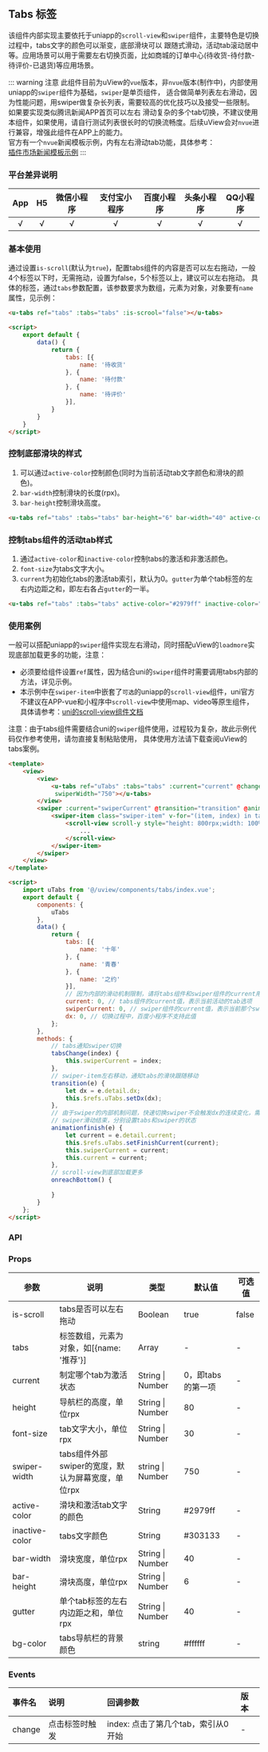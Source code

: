 ## Tabs 标签

<demo-model url="/pages/template/order/index"></demo-model>


该组件内部实现主要依托于uniapp的`scroll-view`和`swiper`组件，主要特色是切换过程中，tabs文字的颜色可以渐变，底部滑块可以
跟随式滑动，活动tab滚动居中等。应用场景可以用于需要左右切换页面，比如商城的订单中心(待收货-待付款-待评价-已退货)等应用场景。

::: warning 注意
此组件目前为uView的`vue`版本，非`nvue`版本(制作中)，内部使用uniapp的`swiper`组件为基础，`swiper`是单页组件，
适合做简单列表左右滑动，因为性能问题，用swiper做复杂长列表，需要较高的优化技巧以及接受一些限制。如果要实现类似腾讯新闻APP首页可以左右
滑动复杂的多个tab切换，不建议使用本组件，如果使用，请自行测试列表很长时的切换流畅度。后续uView会对`nvue`进行兼容，增强此组件在APP上的能力。  
官方有一个`nvue`新闻模板示例，内有左右滑动tab功能，具体参考：  
[插件市场新闻模板示例](https://ext.dcloud.net.cn/plugin?id=103)
:::

### 平台差异说明

|App|H5|微信小程序|支付宝小程序|百度小程序|头条小程序|QQ小程序|
|:-:|:-:|:-:|:-:|:-:|:-:|:-:|
|√|√|√|√|√|√|√|

### 基本使用

通过设置`is-scroll`(默认为`true`)，配置tabs组件的内容是否可以左右拖动，一般4个标签以下时，无需拖动，设置为false，5个标签以上，建议可以左右拖动。
具体的标签，通过`tabs`参数配置，该参数要求为数组，元素为对象，对象要有`name`属性，见示例：

```html
<u-tabs ref="tabs" :tabs="tabs" :is-scrool="false"></u-tabs>

<script>
	export default {
		data() {
			return {
				tabs: [{
					name: '待收货'
				}, {
					name: '待付款'
				}, {
					name: '待评价'
				}],
			}
		}
	}
</script>
```

### 控制底部滑块的样式

1. 可以通过`active-color`控制颜色(同时为当前活动tab文字颜色和滑块的颜色)。
2. `bar-width`控制滑块的长度(rpx)。
3. `bar-height`控制滑块高度。

```html
<u-tabs ref="tabs" :tabs="tabs" bar-height="6" bar-width="40" active-color="#2979ff"></u-tabs>
```

### 控制tabs组件的活动tab样式

1. 通过`active-color`和`inactive-color`控制tabs的激活和非激活颜色。
2. `font-size`为tabs文字大小。
3. `current`为初始化tabs的激活tab索引，默认为0。`gutter`为单个tab标签的左右内边距之和，即左右各占`gutter`的一半。
```html
<u-tabs ref="tabs" :tabs="tabs" active-color="#2979ff" inactive-color="#606266" font-size="30" current="0"></u-tabs>
```

### 使用案例
一般可以搭配uniapp的`swiper`组件实现左右滑动，同时搭配uView的`loadmore`实现底部加载更多的功能，注意：
- 必须要给组件设置`ref`属性，因为结合uni的`swiper`组件时需要调用tabs内部的方法，详见示例。   
- 本示例中在`swiper-item`中嵌套了`可选`的uniapp的`scroll-view`组件，uni官方不建议在APP-vue和小程序中`scroll-view`中使用map、video等原生组件，
具体请参考：[uni的scroll-view组件文档](https://uniapp.dcloud.io/component/scroll-view)    

注意：由于tabs组件需要结合uni的`swiper`组件使用，过程较为复杂，故此示例代码仅作参考使用，请勿直接复制粘贴使用，
具体使用方法请下载查阅uView的tabs案例。

```html
<template>
	<view>
		<view>
			<u-tabs ref="uTabs" :tabs="tabs" :current="current" @change="tabsChange" :isScrool="false"
			 swiperWidth="750"></u-tabs>
		</view>
		<swiper :current="swiperCurrent" @transition="transition" @animationfinish="animationfinish">
			<swiper-item class="swiper-item" v-for="(item, index) in tabs" :key="index">
				<scroll-view scroll-y style="height: 800rpx;width: 100%;" @scrolltolower="onreachBottom">
					...
				</scroll-view>
			</swiper-item>
		</swiper>
	</view>
</template>

<script>
	import uTabs from '@/uview/components/tabs/index.vue';
	export default {
		components: {
			uTabs
		},
		data() {
			return {
				tabs: [{
					name: '十年'
				}, {
					name: '青春'
				}, {
					name: '之约'
				}],
				// 因为内部的滑动机制限制，请将tabs组件和swiper组件的current用不同变量赋值
				current: 0, // tabs组件的current值，表示当前活动的tab选项
				swiperCurrent: 0, // swiper组件的current值，表示当前那个swiper-item是活动的
				dx: 0, // 切换过程中，百度小程序不支持此值
			};
		},
		methods: {
			// tabs通知swiper切换
			tabsChange(index) {
				this.swiperCurrent = index;
			},
			// swiper-item左右移动，通知tabs的滑块跟随移动
			transition(e) {
				let dx = e.detail.dx;
				this.$refs.uTabs.setDx(dx);
			},
			// 由于swiper的内部机制问题，快速切换swiper不会触发dx的连续变化，需要在结束时重置状态
			// swiper滑动结束，分别设置tabs和swiper的状态
			animationfinish(e) {
				let current = e.detail.current;
				this.$refs.uTabs.setFinishCurrent(current);
				this.swiperCurrent = current;
				this.current = current;
			},
			// scroll-view到底部加载更多
			onreachBottom() {
				
			}
		}
	};
</script>
```

### API

### Props

| 参数          | 说明            | 类型            | 默认值             |  可选值   |
|-------------  |---------------- |---------------|------------------ |-------- |
| is-scroll | tabs是否可以左右拖动  | Boolean | true | false |
| tabs | 标签数组，元素为对象，如[{name: '推荐'}] | Array  | - | - |
| current | 制定哪个tab为激活状态 | String \| Number  | 0，即tabs的第一项 | - |
| height | 导航栏的高度，单位rpx | String \| Number  | 80 | - |
| font-size | tab文字大小，单位rpx | String \| Number  | 30 | - |
| swiper-width | tabs组件外部swiper的宽度，默认为屏幕宽度，单位rpx | string \| Number  | 750 | - |
| active-color | 滑块和激活tab文字的颜色  | String | #2979ff | - |
| inactive-color | tabs文字颜色 | String  | #303133 | - |
| bar-width | 滑块宽度，单位rpx | String \| Number  | 40 | - |
| bar-height | 滑块高度，单位rpx | String \| Number  | 6 | - |
| gutter | 单个tab标签的左右内边距之和，单位rpx | String \| Number  | 40 | - |
| bg-color | tabs导航栏的背景颜色 | string  | #ffffff | - |

### Events

|事件名|说明|回调参数|版本|
|:-|:-|:-|:-|
|change|点击标签时触发|index: 点击了第几个tab，索引从0开始|-|
